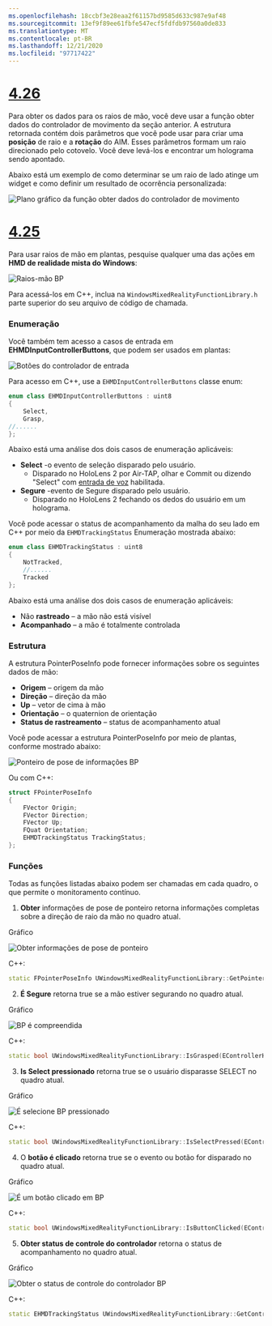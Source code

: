 ```yaml
---
ms.openlocfilehash: 18ccbf3e28eaa2f61157bd9585d633c987e9af48
ms.sourcegitcommit: 13ef9f89ee61fbfe547ecf5fdfdb97560a0de833
ms.translationtype: MT
ms.contentlocale: pt-BR
ms.lasthandoff: 12/21/2020
ms.locfileid: "97717422"
---
```

# <a name="426"></a>[4.26](#tab/426)

Para obter os dados para os raios de mão, você deve usar a função obter dados do controlador de movimento da seção anterior. A estrutura retornada contém dois parâmetros que você pode usar para criar uma **posição** de raio e a **rotação** do AIM. Esses parâmetros formam um raio direcionado pelo cotovelo. Você deve levá-los e encontrar um holograma sendo apontado.

Abaixo está um exemplo de como determinar se um raio de lado atinge um widget e como definir um resultado de ocorrência personalizada:

![Plano gráfico da função obter dados do controlador de movimento](../images/unreal-hand-tracking-img-04.png) 

# <a name="425"></a>[4.25](#tab/425)

Para usar raios de mão em plantas, pesquise qualquer uma das ações em **HMD de realidade mista do Windows**:

![Raios-mão BP](../images/unreal/hand-rays-bp.png)

Para acessá-los em C++, inclua na `WindowsMixedRealityFunctionLibrary.h` parte superior do seu arquivo de código de chamada.

### <a name="enum"></a>Enumeração

Você também tem acesso a casos de entrada em **EHMDInputControllerButtons**, que podem ser usados em plantas:

![Botões do controlador de entrada](../images/unreal/input-controller-buttons.png)

Para acesso em C++, use a `EHMDInputControllerButtons` classe enum:
```cpp
enum class EHMDInputControllerButtons : uint8
{
    Select,
    Grasp,
//......
};
```

Abaixo está uma análise dos dois casos de enumeração aplicáveis:

* **Select** -o evento de seleção disparado pelo usuário.
    * Disparado no HoloLens 2 por Air-TAP, olhar e Commit ou dizendo "Select" com [entrada de voz](../unreal-voice-input.md) habilitada.
* **Segure** -evento de Segure disparado pelo usuário.
    * Disparado no HoloLens 2 fechando os dedos do usuário em um holograma.

Você pode acessar o status de acompanhamento da malha do seu lado em C++ por meio da `EHMDTrackingStatus` Enumeração mostrada abaixo:

```cpp
enum class EHMDTrackingStatus : uint8
{
    NotTracked,
    //......
    Tracked
};
```

Abaixo está uma análise dos dois casos de enumeração aplicáveis:

* Não **rastreado** – a mão não está visível
* **Acompanhado** – a mão é totalmente controlada

### <a name="struct"></a>Estrutura

A estrutura PointerPoseInfo pode fornecer informações sobre os seguintes dados de mão:

* **Origem** – origem da mão
* **Direção** – direção da mão
* **Up** – vetor de cima à mão
* **Orientação** – o quaternion de orientação
* **Status de rastreamento** – status de acompanhamento atual

Você pode acessar a estrutura PointerPoseInfo por meio de plantas, conforme mostrado abaixo:

![Ponteiro de pose de informações BP](../images/unreal/pointer-pose-info-bp.png)

Ou com C++:

```cpp
struct FPointerPoseInfo
{
    FVector Origin;
    FVector Direction;
    FVector Up;
    FQuat Orientation;
    EHMDTrackingStatus TrackingStatus;
};
```

### <a name="functions"></a>Funções

Todas as funções listadas abaixo podem ser chamadas em cada quadro, o que permite o monitoramento contínuo.

1. **Obter** informações de pose de ponteiro retorna informações completas sobre a direção de raio da mão no quadro atual.

Gráfico

![Obter informações de pose de ponteiro](../images/unreal/get-pointer-pose-info.png)

C++:
```cpp
static FPointerPoseInfo UWindowsMixedRealityFunctionLibrary::GetPointerPoseInfo(EControllerHand hand);
```

2. **É Segure** retorna true se a mão estiver segurando no quadro atual.

Gráfico

![BP é compreendida](../images/unreal/is-grasped-bp.png)

C++:
```cpp
static bool UWindowsMixedRealityFunctionLibrary::IsGrasped(EControllerHand hand);
```

3. **Is Select pressionado** retorna true se o usuário disparasse SELECT no quadro atual.

Gráfico

![É selecione BP pressionado](../images/unreal/is-select-pressed-bp.png)

C++:
```cpp
static bool UWindowsMixedRealityFunctionLibrary::IsSelectPressed(EControllerHand hand);
```

4. O **botão é clicado** retorna true se o evento ou botão for disparado no quadro atual.

Gráfico

![É um botão clicado em BP](../images/unreal/is-button-clicked-bp.png)

C++:
```cpp
static bool UWindowsMixedRealityFunctionLibrary::IsButtonClicked(EControllerHand hand, EHMDInputControllerButtons button);
```

5. **Obter status de controle do controlador** retorna o status de acompanhamento no quadro atual.

Gráfico

![Obter o status de controle do controlador BP](../images/unreal/get-controller-tracking-status-bp.png)

C++:
```cpp
static EHMDTrackingStatus UWindowsMixedRealityFunctionLibrary::GetControllerTrackingStatus(EControllerHand hand);
```